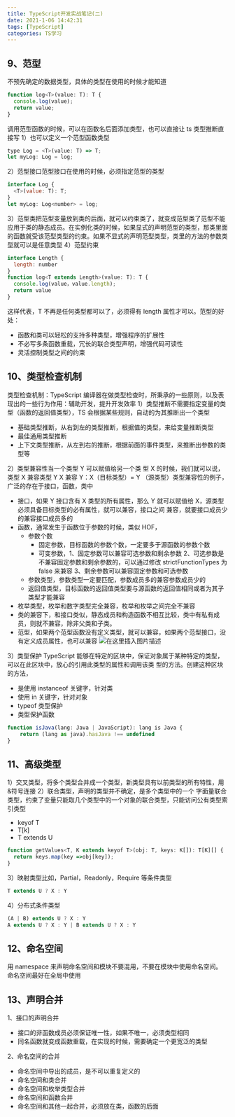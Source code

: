 ```yaml
---
title: TypeScript开发实战笔记(二)
date: 2021-1-06 14:42:31
tags: [TypeScript]
categories: TS学习
---
```


## 9、范型

不预先确定的数据类型，具体的类型在使用的时候才能知道

```javascript
function log<T>(value: T): T {
  console.log(value);
  return value;
}
```

调用范型函数的时候，可以在函数名后面添加类型，也可以直接让 ts 类型推断直接写 
1）也可以定义一个范型函数类型

```javascript
type Log = <T>(value: T) => T;
let myLog: Log = log;
```

2）范型接口范型接口在使用的时候，必须指定范型的类型

```javascript
interface Log {
  <T>(value: T): T;
}
let myLog: Log<number> = log;
```

3）范型类把范型变量放到类的后面，就可以约束类了，就变成范型类了范型不能应用于类的静态成员。在实例化类的时候，如果显式的声明范型的类型，那类里面的函数就受该范型类型的约束。如果不显式的声明范型类型，类里的方法的参数类型就可以是任意类型
4）范型约束

```javascript
interface Length {
  length: number
}
function log<T extends Length>(value: T): T {
  console.log(value，value.length);
  return value
}
```

这样代表，T 不再是任何类型都可以了，必须得有 length 属性才可以。范型的好处：

- 函数和类可以轻松的支持多种类型，增强程序的扩展性
- 不必写多条函数重载，冗长的联合类型声明，增强代码可读性
- 灵活控制类型之间的约束

## 10、类型检查机制

类型检查机制：TypeScript 编译器在做类型检查时，所秉承的一些原则，以及表现出的一些行为作用：辅助开发，提升开发效率
1）类型推断不需要指定变量的类型（函数的返回值类型），TS 会根据某些规则，自动的为其推断出一个类型

- 基础类型推断，从右到左的类型推断，根据值的类型，来给变量推断类型
- 最佳通用类型推断
- 上下文类型推断，从左到右的推断，根据前面的事件类型，来推断出参数的类型等 

2）类型兼容性当一个类型 Y 可以赋值给另一个类
  型 X 的时候，我们就可以说，类型 X 兼容类型 Y X 兼容 Y：X（目标类型）= Y （源类型）类型兼容性的例子，广泛的存在于接口，函数，类中

- 接口，如果 Y 接口含有 X 类型的所有属性，那么 Y 就可以赋值给 X，源类型必须具备目标类型的必有属性，就可以兼容，接口之间
  兼容，就要接口成员少的兼容接口成员多的
- 函数，通常发生于函数位于参数的时候，类似 HOF，
  - 参数个数
    - 固定参数，目标函数的参数个数，一定要多于源函数的参数个数
    - 可变参数，1、固定参数可以兼容可选参数和剩余参数 2、可选参数是不兼容固定参数和剩余参数的，可以通过修改
      strictFunctionTypes 为 false 来兼容 3、剩余参数可以兼容固定参数和可选参数
  - 参数类型，参数类型一定要匹配，参数成员多的兼容参数成员少的
  - 返回值类型，目标函数的返回值类型要与源函数的返回值相同或者为其子类型才能兼容
- 枚举类型，枚举和数字类型完全兼容，枚举和枚举之间完全不兼容
- 类的兼容下，和接口类似，静态成员和构造函数不相互比较，类中有私有成员，则就不兼容，除非父类和子类。
- 范型，如果两个范型函数没有定义类型，就可以兼容，如果两个范型接口，没有定义成员属性，也可以兼容
  ![在这里插入图片描述](https://img-blog.csdnimg.cn/20210106143953510.png?x-oss-process=image/watermark,type_ZmFuZ3poZW5naGVpdGk,shadow_10,text_aHR0cHM6Ly9ibG9nLmNzZG4ubmV0L3UwMTQ2Mjc4MDc=,size_16,color_FFFFFF,t_70)

3）类型保护 TypeScript 能够在特定的区块中，保证对象属于某种特定的类型，可以在此区块中，放心的引用此类型的属性和调用该类
型的方法。创建这种区块的方法，

- 是使用 instanceof 关键字，针对类
- 使用 in 关键字，针对对象
- typeof 类型保护
- 类型保护函数

```javascript
function isJava(lang: Java | JavaScript): lang is Java {
	return (lang as java).hasJava !== undefined
}
```

## 11、高级类型

1）交叉类型，将多个类型合并成一个类型，新类型具有以前类型的所有特性，用&符号连接 
2）联合类型，声明的类型并不确定，是多个类型中的一个 字面量联合类型，约束了变量只能取几个类型中的一个对象的联合类型，只能访问公有类型索引类型

- keyof T
- T[k]
- T extends U

```javascript
function getValues<T, K extends keyof T>(obj: T, keys: K[]): T[K][] {
  return keys.map(key =>obj[key]);
}
```

3）映射类型比如，Partial，Readonly，Require 等条件类型

```javascript
T extends U ? X : Y
```

4）分布式条件类型

```javascript
(A | B) extends U ? X : Y
A extends U ? X : Y | B extends U ? X : Y
```

## 12、命名空间

用 namespace 来声明命名空间和模块不要混用，不要在模块中使用命名空间。命名空间最好在全局中使用

## 13、声明合并

1、接口的声明合并

- 接口的非函数成员必须保证唯一性，如果不唯一，必须类型相同
- 同名函数就变成函数重载，在实现的时候，需要确定一个更宽泛的类型

2、命名空间的合并

- 命名空间中导出的成员，是不可以重复定义的
- 命名空间和类合并
- 命名空间和枚举类型合并
- 命名空间和函数合并
- 命名空间和其他一起合并，必须放在类，函数的后面
